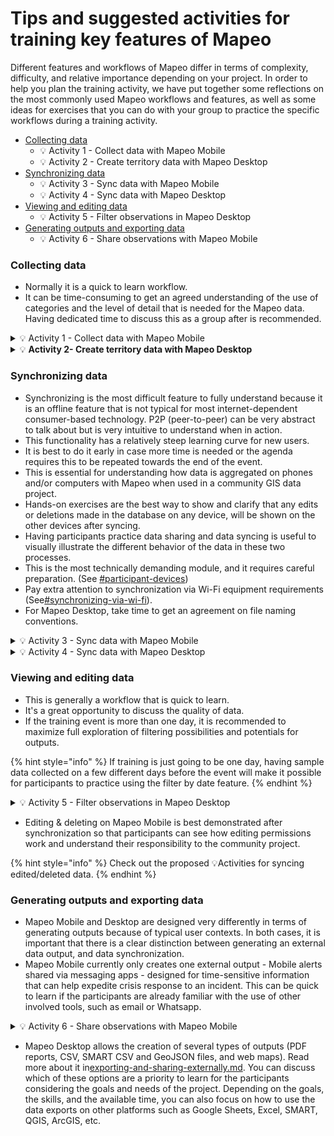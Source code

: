 # Tips and suggested activities for training key features of Mapeo

Different features and workflows of Mapeo differ in terms of complexity, difficulty, and relative importance depending on your project. In order to help you plan the training activity, we have put together some reflections on the most commonly used Mapeo workflows and features, as well as some ideas for exercises that you can do with your group to practice the specific workflows during a training activity.



* [Collecting data](tips-and-suggested-activities-for-training-key-features-of-mapeo.md#collecting-data)
  * 💡 Activity 1 - Collect data with Mapeo Mobile
  * 💡 Activity 2 - Create territory data with Mapeo Desktop
* [Synchronizing data](tips-and-suggested-activities-for-training-key-features-of-mapeo.md#synchronizing-data)
  * 💡 Activity 3 - Sync data with Mapeo Mobile
  * 💡 Activity 4 - Sync data with Mapeo Desktop
* [Viewing and editing data](tips-and-suggested-activities-for-training-key-features-of-mapeo.md#viewing-and-editing-data)
  * 💡 Activity 5 - Filter observations in Mapeo Desktop
* [Generating outputs and exporting data](tips-and-suggested-activities-for-training-key-features-of-mapeo.md#generating-outputs-and-exporting-data)
  * 💡 Activity 6 - Share observations with Mapeo Mobile



### **Collecting data**

* Normally it is a quick to learn workflow.
* It can be time-consuming to get an agreed understanding of the use of categories and the level of detail that is needed for the Mapeo data. Having dedicated time to discuss this as a group after is recommended.

<details>

<summary> 💡 Activity 1 - Collect data with Mapeo Mobile</summary>

**Platform:** Mapeo Mobile&#x20;

**Goal:** To get familiar with data collection.&#x20;

**Format:** Individual hands-on exercise&#x20;

**Expected time:** 10-30 minutes&#x20;

**Description:** Participants create observations, include details and pictures, and practice editing and deleting observations.&#x20;

**Support guide section:** [creating-observations.md](../../../mapeo-mobile-use/creating-observations.md "mention")

**Steps for each participant:**&#x20;

1. Create 5 observations, each belonging to a different category. Fill in the details for all the observations, and include 1 photo for the first one, 2 photos for the second one, and so on.&#x20;
2. Create a 6th observation, fill in the details and add a picture. This time, delete the picture before saving the observation.&#x20;
3. Edit the category of the first observation you created and save the edits.&#x20;
4. Delete the last observation you created.

</details>

<details>

<summary>💡 <strong>Activity 2- Create territory data with Mapeo Desktop</strong></summary>

<mark style="color:blue;">**\<Coming soon>**</mark>

**Platform:** Mapeo Desktop

**Goal:** To get familiar with the creation of territory data with Mapeo Desktop.

**Format:**

**Expected time:**&#x20;

**Description:**&#x20;

**Support guide section:** [creating-and-editing-territory-data.md](../../../mapeo-desktop-use/using-mapeo-desktop-to-create-territory-information/creating-and-editing-territory-data.md "mention")****

**Steps:**&#x20;

</details>

### **Synchronizing data**

* Synchronizing is the most difficult feature to fully understand because it is an offline feature that is not typical for most internet-dependent consumer-based technology. P2P (peer-to-peer) can be very abstract to talk about but is very intuitive to understand when in action.
* This functionality has a relatively steep learning curve for new users.
* It is best to do it early in case more time is needed or the agenda requires this to be repeated towards the end of the event.
* This is essential for understanding how data is aggregated on phones and/or computers with Mapeo when used in a community GIS data project.
* Hands-on exercises are the best way to show and clarify that any edits or deletions made in the database on any device, will be shown on the other devices after syncing.
* Having participants practice data sharing and data syncing is useful to visually illustrate the different behavior of the data in these two processes.
* This is the most technically demanding module, and it requires careful preparation. (See [#participant-devices](../../preparing-equipment-and-supplies-for-a-training/tech-preparation-before-doing-in-person-training.md#participant-devices "mention"))
* Pay extra attention to synchronization via Wi-Fi equipment requirements (See[#synchronizing-via-wi-fi](../../../mapeo-desktop-use/using-mapeo-desktop-to-manage-mapeo-mobile-data/syncing-data/synchronizing-via-wi-fi.md#synchronizing-via-wi-fi "mention")).
* For Mapeo Desktop, take time to get an agreement on file naming conventions.

<details>

<summary>💡 Activity 3 - Sync data with Mapeo Mobile</summary>

**Platform:** Mapeo Mobile&#x20;

**Goal:** To get familiar with data syncing on Mapeo Mobile and understand how data flows, and the need for having clear protocols around syncing to make sure data isn’t lost.

**Warning:** In this exercise, ALL Mapeo data will flow between devices that sync. If there is Mapeo data on one of the devices that shouldn’t be shared with other participants, you need to reformulate the exercise.

**Format:** 2-4 person groups, hands-on exercise & group discussion

**Expected time:** \
Part 1: 10-30 minutes \
Part 2: 10-30 minutes&#x20;

**Description:** Participants practice syncing with other teammates, and understand the behavior of synced data.

**Support guide section:** [wifi-sync.md](../../../mapeo-mobile-use/wifi-sync.md "mention")****

**Steps:**

**Part 1:**&#x20;

1. Divide the group into smaller groups of 2-4 people.&#x20;
2. In small groups, participants sync the information they collected with each other.&#x20;
3. View the data received.
4. Try to edit the received data.

**Part 2:**&#x20;

1. One participant in each subgroup deletes one of the observations they created in the previous activity for training purposes.&#x20;
2. A second participant from each group syncs with the participant that deleted the observation.&#x20;
3. The second participant verifies that the observation has been removed from the database after syncing.&#x20;
4. The remaining members of the subgroup sync with the two participants with the edited database to confirm that changes made will affect all devices after syncing.

</details>

<details>

<summary>💡 Activity 4 - Sync data with Mapeo Desktop</summary>

**Platform:** Mapeo Desktop (& Mapeo Mobile if desired)

**Goal:** To get familiar with data syncing on Mapeo Desktop, and understand how data flows and the need for having clear protocols around syncing to make sure data isn’t lost.

**Warning:** In this exercise, ALL Mapeo data will flow between devices. If there is Mapeo data in one of the devices that shouldn’t be shared with the participants, you need to reformulate the exercise.

**Format:** 2-4 people groups, hands-on exercise & group discussion

**Expected time:** \
Part 1: 10-30 minutes \
Part 2: 10-30 minutes&#x20;

**Description:** In subgroups, Wi-Fi sync and sync files will be explored. Discussions around syncing methods, naming conventions, and backup creation can take place.

**Support guide section:** [synchronizing-data-with-mapeo-desktop.md](../../../mapeo-desktop-use/synchronizing-data-with-mapeo-desktop.md "mention")****

**Steps:**

**Part 1:** Wi-Fi sync

1. Divide the group into smaller groups of 2-4 people.&#x20;
2. In small groups, participants sync the information they collected with each other. They can sync using both Mapeo Mobile and Mapeo Desktop.&#x20;
3. View the data received.&#x20;
4. Try to edit the received data, and realize that, unlike in Mapeo Mobile, they can edit the received observations in Mapeo Desktop.

\[For more exercises on data syncing, see 💡 Activity 3]

**Part 2:** Sync files

1. Continue in groups of 2-4 people.&#x20;
2. In Mapeo Desktop, each subgroup creates a sync file. When saving the file, you can have a discussion about naming conventions for sync files.&#x20;
3. Each subgroup shares the sync file with the other subgroups (e.g. by email, or using a USB stick).&#x20;
4. In Mapeo Desktop, each subgroup syncs with the received sync files.&#x20;
5. View the data received.&#x20;
6. Discuss the use of this alternative way of syncing and its utility as an option to create backups.

For more on syncing with a file, see [synchronizing-with-a-file.md](../../../mapeo-desktop-use/using-mapeo-desktop-to-manage-mapeo-mobile-data/syncing-data/synchronizing-with-a-file.md "mention").

</details>

### **Viewing and editing data**

* This is generally a workflow that is quick to learn.
* It's a great opportunity to discuss the quality of data.
* If the training event is more than one day, it is recommended to maximize full exploration of filtering possibilities and potentials for outputs.

{% hint style="info" %}
If training is just going to be one day, having sample data collected on a few different days before the event will make it possible for participants to practice using the filter by date feature.
{% endhint %}

<details>

<summary>💡 Activity 5 - Filter observations in Mapeo Desktop</summary>

**Platform:** Mapeo Desktop&#x20;

**Goal:** To get familiar with all the filtering options offered by Mapeo Desktop in Observations mode.

**Format:** Small group hands-on exercise & group discussion

**Expected time:** 10-30 minutes&#x20;

**Description:** In subgroups, participants explore the different filtering options in Mapeo Desktop to view their data and extract some conclusions from the existing database.

**Support guide section:** [#filter-observations](../../../mapeo-desktop-use/using-mapeo-desktop-to-manage-mapeo-mobile-data/viewing-observations.md#filter-observations "mention")&#x20;

**Steps:**

1. Divide the group into smaller groups of 2-4 people.&#x20;
2. In Mapeo Desktop, each subgroup uses the **Filter by date** option to filter observations collected under relevant periods of time.
3. In Mapeo Desktop, each subgroup uses the **Filter by category** option to filter observations collected from specific categories - first filtering by one category, then filtering by more than one category, and finally excluding only one category from the view.
4. In the bigger group, representatives from each subgroup share the experience with the rest of the group.
5. In the bigger group, begin a discussion on the types of analysis that are possible when viewing filtered data.

</details>

* Editing & deleting on Mapeo Mobile is best demonstrated after synchronization so that participants can see how editing permissions work and understand their responsibility to the community project.

{% hint style="info" %}
Check out the proposed 💡Activities for syncing edited/deleted data.
{% endhint %}



### **Generating outputs and exporting data**

* Mapeo Mobile and Desktop are designed very differently in terms of generating outputs because of typical user contexts. In both cases, it is important that there is a clear distinction between generating an external data output, and data synchronization.
* Mapeo Mobile currently only creates one external output - Mobile alerts shared via messaging apps - designed for time-sensitive information that can help expedite crisis response to an incident. This can be quick to learn if the participants are already familiar with the use of other involved tools, such as email or Whatsapp.

<details>

<summary>💡 Activity 6 - Share observations with Mapeo Mobile</summary>

**Platform:** Mapeo Mobile

**Goal:** To get familiar with external data sharing options on Mapeo Mobile

**Format:** Individual hands-on exercise

**Expected time:** 5 - 15 minutes (If the used messaging apps aren’t installed in the smartphones, plan for a longer time)

**Description:** Each participant explores the different options to share selected observations from Mapeo Mobile with other people.

**Support guide section:** [sharing-data-externally.md](../../../mapeo-mobile-use/sharing-data-externally.md "mention")****

**Steps for each participant:**

1. Each participant shares one observation via Whatsapp/Signal to the participants’ Whatsapp/Signal group.
2. Each participant shares one observation with the trainer via email.&#x20;
3. You can discuss best practices around sharing observations via Mobile alerts.

</details>

* Mapeo Desktop allows the creation of several types of outputs (PDF reports, CSV, SMART CSV and GeoJSON files, and web maps). Read more about it in[exporting-and-sharing-externally.md](../../../mapeo-desktop-use/using-mapeo-desktop-to-manage-mapeo-mobile-data/exporting-and-sharing-externally.md "mention"). You can discuss which of these options are a priority to learn for the participants considering the goals and needs of the project. Depending on the goals, the skills, and the available time, you can also focus on how to use the data exports on other platforms such as Google Sheets, Excel, SMART, QGIS, ArcGIS, etc.
